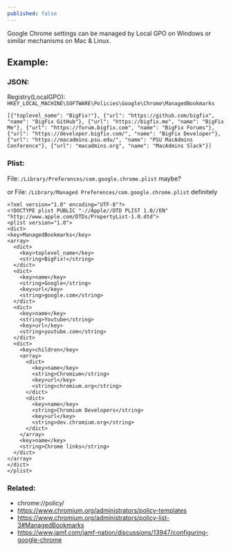 ```yaml
---
published: false
---
```


Google Chrome settings can be managed by Local GPO on Windows or similar mechanisms on Mac & Linux.

## Example:

### JSON:

Registry(LocalGPO): `HKEY_LOCAL_MACHINE\SOFTWARE\Policies\Google\Chrome\ManagedBookmarks`

    [{"toplevel_name": "BigFix!"}, {"url": "https://github.com/bigfix", "name": "BigFix GitHub"}, {"url": "https://bigfix.me", "name": "BigFix Me"}, {"url": "https://forum.bigfix.com", "name": "BigFix Forums"}, {"url": "https://developer.bigfix.com/", "name": "BigFix Developer"}, {"url": "https://macadmins.psu.edu/", "name": "PSU MacAdmins Conference"}, {"url": "macadmins.org", "name": "MacAdmins Slack"}]
    
### Plist:

File: `/Library/Preferences/com.google.chrome.plist` maybe?

or File: `/Library/Managed Preferences/com.google.chrome.plist` definitely


    <?xml version="1.0" encoding="UTF-8"?>
    <!DOCTYPE plist PUBLIC "-//Apple//DTD PLIST 1.0//EN" "http://www.apple.com/DTDs/PropertyList-1.0.dtd">
    <plist version="1.0">
    <dict>
    <key>ManagedBookmarks</key>
    <array>
      <dict>
        <key>toplevel_name</key>
        <string>BigFix!</string>
      </dict>
      <dict>
        <key>name</key>
        <string>Google</string>
        <key>url</key>
        <string>google.com</string>
      </dict>
      <dict>
        <key>name</key>
        <string>Youtube</string>
        <key>url</key>
        <string>youtube.com</string>
      </dict>
      <dict>
        <key>children</key>
        <array>
          <dict>
            <key>name</key>
            <string>Chromium</string>
            <key>url</key>
            <string>chromium.org</string>
          </dict>
          <dict>
            <key>name</key>
            <string>Chromium Developers</string>
            <key>url</key>
            <string>dev.chromium.org</string>
          </dict>
        </array>
        <key>name</key>
        <string>Chrome links</string>
      </dict>
    </array>
    </dict>
    </plist>
    
### Related:

- chrome://policy/
- https://www.chromium.org/administrators/policy-templates
- https://www.chromium.org/administrators/policy-list-3#ManagedBookmarks
- https://www.jamf.com/jamf-nation/discussions/13947/configuring-google-chrome

